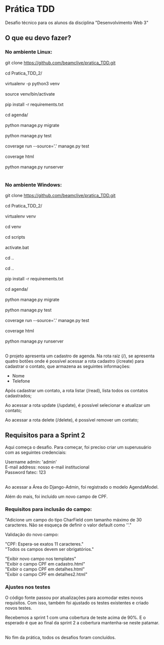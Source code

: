 # Prática TDD
Desafio técnico para os alunos da disciplina "Desenvolvimento Web 3"

## O que eu devo fazer?

### No ambiente Linux:

git clone https://github.com/beamclive/pratica_TDD.git <br><br>
cd Pratica_TDD_2/ <br><br>
virtualenv -p python3 venv <br><br>
source venv/bin/activate <br><br>
pip install -r requirements.txt <br><br>
cd agenda/ <br><br>
python manage.py migrate <br><br>
python manage.py test <br><br>
coverage run --source='.' manage.py test  <br><br>
coverage html <br><br>
python manage.py runserver <br><br>

### No ambiente Windows:

git clone https://github.com/beamclive/pratica_TDD.git <br><br>
cd Pratica_TDD_2/ <br><br>
virtualenv venv <br><br>
cd venv <br><br>
cd scripts <br><br>
activate.bat <br><br>
cd .. <br><br>
cd .. <br><br>
pip install -r requirements.txt <br><br>
cd agenda/ <br><br>
python manage.py migrate <br><br>
python manage.py test <br><br>
coverage run --source='.' manage.py test  <br><br>
coverage html <br><br>
python manage.py runserver <br><br>

O projeto apresenta um cadastro de agenda. Na rota raiz (/), se apresenta quatro botões onde é possível acessar a rota cadastro (/create) para cadastrar o contato, que armazena as seguintes informações: <br>

- Nome <br>
- Telefone <br>

Após cadastrar um contato, a rota listar (/read), lista todos os contatos cadastrados; <br>

Ao acessar a rota update (/update), é possível selecionar e atualizar um contato; <br>

Ao acessar a rota delete (/delete), é possível remover um contato; <br>


## Requisitos para a Sprint 2
Aqui começa o desafio. Para começar, foi preciso criar um superusuário com as seguintes credenciais: <br>

Username admin: 'admin' <br>
E-mail address: nosso e-mail institucional <br>
Password fatec: 123 <br><br>

Ao acessar a Área do Django-Admin, foi registrado o modelo AgendaModel. <br>

Além do mais, foi incluído um novo campo de CPF. <br>

### Requisitos para inclusão do campo: <br>

"Adicione um campo do tipo CharField com tamanho máximo de 30 caracteres. Não se esqueça de definir o valor default como ''." <br>

Validação do novo campo: <br>

"CPF: Espera-se exatos 11 caracteres." <br>
"Todos os campos devem ser obrigatórios." <br>

"Exibir novo campo nos templates" <br>
"Exibir o campo CPF em cadastro.html" <br>
"Exibir o campo CPF em detalhes.html" <br>
"Exibir o campo CPF em detalhes2.html" <br>

### Ajustes nos testes <br>
O código fonte passou por atualizações para acomodar estes novos requisitos. Com isso, também foi ajustado os testes existentes e criado novos testes. <br>

Recebemos a sprint 1 com uma cobertura de teste acima de 90%. E o esperado é que ao final da sprint 2 a cobertura mantenha-se neste patamar. <br><br>

No fim da prática, todos os desafios foram concluídos. 
